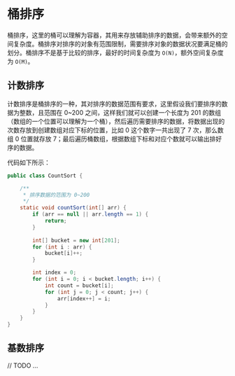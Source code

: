 # 桶排序

桶排序，这里的桶可以理解为容器，其用来存放辅助排序的数据，会带来额外的空间复杂度。桶排序对排序的对象有范围限制，需要排序对象的数据状况要满足桶的划分。桶排序不是基于比较的排序，最好的时间复杂度为 `O(N)`，额外空间复杂度为 `O(M)`。

## 计数排序

计数排序是桶排序的一种，其对排序的数据范围有要求，这里假设我们要排序的数据为整数，且范围在 0~200 之间，这样我们就可以创建一个长度为 201 的数组（数组的一个位置可以理解为一个桶），然后遍历需要排序的数据，将数据出现的次数存放到创建数组对应下标的位置，比如 0 这个数字一共出现了 7 次，那么数组 0 位置就存放 7；最后遍历桶数组，根据数组下标和对应个数就可以输出排好序的数据。

代码如下所示：

```java
public class CountSort {

    /**
     * 排序数据的范围为 0~200
     */
    static void countSort(int[] arr) {
        if (arr == null || arr.length == 1) {
            return;
        }
        
        int[] bucket = new int[201];
        for (int i : arr) {
            bucket[i]++;
        }

        int index = 0;
        for (int i = 0; i < bucket.length; i++) {
            int count = bucket[i];
            for (int j = 0; j < count; j++) {
                arr[index++] = i;
            }
        }
    }
}
```

## 基数排序

// TODO ...
